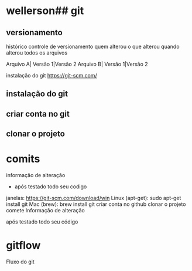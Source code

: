 # wellerson## git
## versionamento
histórico
controle de versionamento
quem alterou
o que alterou
quando alterou
todos os arquivos

Arquivo A| Versão 1|Versão 2
 Arquivo B| Versão 1|Versão 2

instalação do git
https://git-scm.com/
## instalação do git
## criar conta no git
## clonar o projeto 

# comits  

informação de alteração 
- após testado todo seu codigo  

janelas: https://git-scm.com/download/win
Linux (apt-get): sudo apt-get install git
Mac (brew): brew install git
criar conta no github
clonar o projeto
comete
Informação de alteração

após testado todo seu código
# gitflow
Fluxo do git
